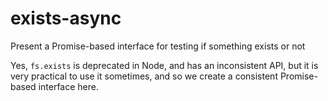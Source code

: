 # exists-async
Present a Promise-based interface for testing if something exists or not

Yes, `fs.exists` is deprecated in Node, and has an inconsistent API, but it is
very practical to use it sometimes, and so we create a consistent Promise-based
interface here.
